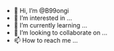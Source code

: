 - 👋 Hi, I’m @B99ongi
- 👀 I’m interested in ...
- 🌱 I’m currently learning ...
- 💞️ I’m looking to collaborate on ...
- 📫 How to reach me ...

<!---
B99ongi/B99ongi is a ✨ special ✨ repository because its `README.md` (this file) appears on your GitHub profile.
You can click the Preview link to take a look at your changes.
--->
